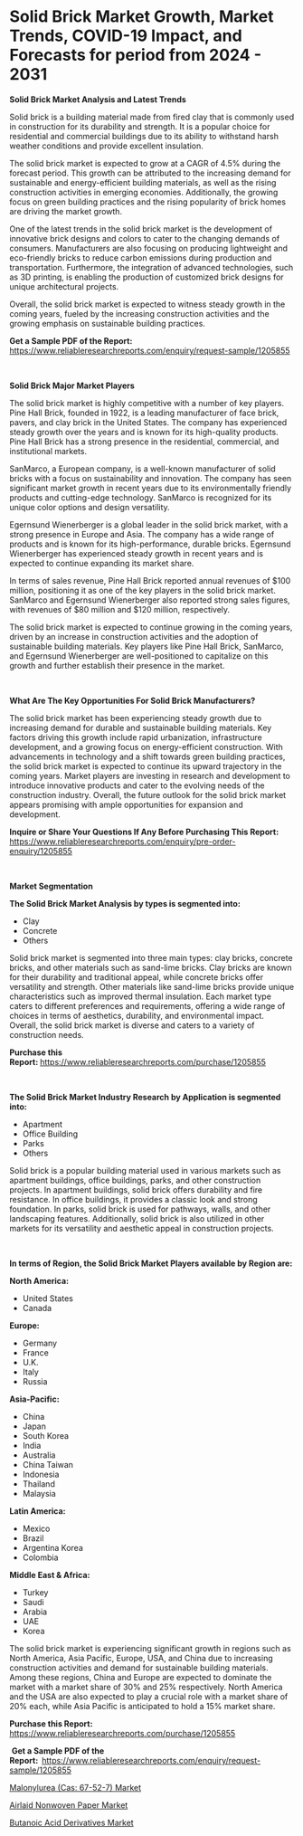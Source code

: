 <p><h1>Solid Brick Market Growth, Market Trends, COVID-19 Impact, and Forecasts for period from 2024 - 2031</h1></p><p><strong>Solid Brick Market Analysis and Latest Trends</strong></p>
<p><p>Solid brick is a building material made from fired clay that is commonly used in construction for its durability and strength. It is a popular choice for residential and commercial buildings due to its ability to withstand harsh weather conditions and provide excellent insulation.</p><p>The solid brick market is expected to grow at a CAGR of 4.5% during the forecast period. This growth can be attributed to the increasing demand for sustainable and energy-efficient building materials, as well as the rising construction activities in emerging economies. Additionally, the growing focus on green building practices and the rising popularity of brick homes are driving the market growth.</p><p>One of the latest trends in the solid brick market is the development of innovative brick designs and colors to cater to the changing demands of consumers. Manufacturers are also focusing on producing lightweight and eco-friendly bricks to reduce carbon emissions during production and transportation. Furthermore, the integration of advanced technologies, such as 3D printing, is enabling the production of customized brick designs for unique architectural projects.</p><p>Overall, the solid brick market is expected to witness steady growth in the coming years, fueled by the increasing construction activities and the growing emphasis on sustainable building practices.</p></p>
<p><strong>Get a Sample PDF of the Report:&nbsp;</strong> <a href="https://www.reliableresearchreports.com/enquiry/request-sample/1205855">https://www.reliableresearchreports.com/enquiry/request-sample/1205855</a></p>
<p>&nbsp;</p>
<p><strong>Solid Brick Major Market Players</strong></p>
<p><p>The solid brick market is highly competitive with a number of key players. Pine Hall Brick, founded in 1922, is a leading manufacturer of face brick, pavers, and clay brick in the United States. The company has experienced steady growth over the years and is known for its high-quality products. Pine Hall Brick has a strong presence in the residential, commercial, and institutional markets.</p><p>SanMarco, a European company, is a well-known manufacturer of solid bricks with a focus on sustainability and innovation. The company has seen significant market growth in recent years due to its environmentally friendly products and cutting-edge technology. SanMarco is recognized for its unique color options and design versatility.</p><p>Egernsund Wienerberger is a global leader in the solid brick market, with a strong presence in Europe and Asia. The company has a wide range of products and is known for its high-performance, durable bricks. Egernsund Wienerberger has experienced steady growth in recent years and is expected to continue expanding its market share.</p><p>In terms of sales revenue, Pine Hall Brick reported annual revenues of $100 million, positioning it as one of the key players in the solid brick market. SanMarco and Egernsund Wienerberger also reported strong sales figures, with revenues of $80 million and $120 million, respectively.</p><p>The solid brick market is expected to continue growing in the coming years, driven by an increase in construction activities and the adoption of sustainable building materials. Key players like Pine Hall Brick, SanMarco, and Egernsund Wienerberger are well-positioned to capitalize on this growth and further establish their presence in the market.</p></p>
<p>&nbsp;</p>
<p><strong>What Are The Key Opportunities For Solid Brick Manufacturers?</strong></p>
<p><p>The solid brick market has been experiencing steady growth due to increasing demand for durable and sustainable building materials. Key factors driving this growth include rapid urbanization, infrastructure development, and a growing focus on energy-efficient construction. With advancements in technology and a shift towards green building practices, the solid brick market is expected to continue its upward trajectory in the coming years. Market players are investing in research and development to introduce innovative products and cater to the evolving needs of the construction industry. Overall, the future outlook for the solid brick market appears promising with ample opportunities for expansion and development.</p></p>
<p><strong>Inquire or Share Your Questions If Any Before Purchasing This Report:</strong> <a href="https://www.reliableresearchreports.com/enquiry/pre-order-enquiry/1205855">https://www.reliableresearchreports.com/enquiry/pre-order-enquiry/1205855</a></p>
<p>&nbsp;</p>
<p><strong>Market Segmentation</strong></p>
<p><strong>The Solid Brick Market Analysis by types is segmented into:</strong></p>
<p><ul><li>Clay</li><li>Concrete</li><li>Others</li></ul></p>
<p><p>Solid brick market is segmented into three main types: clay bricks, concrete bricks, and other materials such as sand-lime bricks. Clay bricks are known for their durability and traditional appeal, while concrete bricks offer versatility and strength. Other materials like sand-lime bricks provide unique characteristics such as improved thermal insulation. Each market type caters to different preferences and requirements, offering a wide range of choices in terms of aesthetics, durability, and environmental impact. Overall, the solid brick market is diverse and caters to a variety of construction needs.</p></p>
<p><strong>Purchase this Report:&nbsp;</strong><a href="https://www.reliableresearchreports.com/purchase/1205855">https://www.reliableresearchreports.com/purchase/1205855</a></p>
<p>&nbsp;</p>
<p><strong>The Solid Brick Market Industry Research by Application is segmented into:</strong></p>
<p><ul><li>Apartment</li><li>Office Building</li><li>Parks</li><li>Others</li></ul></p>
<p><p>Solid brick is a popular building material used in various markets such as apartment buildings, office buildings, parks, and other construction projects. In apartment buildings, solid brick offers durability and fire resistance. In office buildings, it provides a classic look and strong foundation. In parks, solid brick is used for pathways, walls, and other landscaping features. Additionally, solid brick is also utilized in other markets for its versatility and aesthetic appeal in construction projects.</p></p>
<p>&nbsp;</p>
<p><strong>In terms of Region, the Solid Brick Market Players available by Region are:</strong></p>
<p>
    <p> <strong> North America: </strong>
        <ul>
            <li>United States</li>
            <li>Canada</li>
        </ul>
        </p> 
    <p> <strong> Europe: </strong>
        <ul>
            <li>Germany</li>
            <li>France</li>
            <li>U.K.</li>
            <li>Italy</li>
            <li>Russia</li>
        </ul>
        </p> 
    <p> <strong> Asia-Pacific: </strong>
        <ul>
            <li>China</li>
            <li>Japan</li>
            <li>South Korea</li>
            <li>India</li>
            <li>Australia</li>
            <li>China Taiwan</li>
            <li>Indonesia</li>
            <li>Thailand</li>
            <li>Malaysia</li>
        </ul>
        </p> 
    <p> <strong> Latin America: </strong>
        <ul>
            <li>Mexico</li>
            <li>Brazil</li>
            <li>Argentina Korea</li>
            <li>Colombia</li>
        </ul>
        </p> 
    <p> <strong> Middle East & Africa: </strong>
        <ul>
            <li>Turkey</li>
            <li>Saudi</li>
            <li>Arabia</li>
            <li>UAE</li>
            <li>Korea</li>
        </ul>
    </p>
    </p>
<p><p>The solid brick market is experiencing significant growth in regions such as North America, Asia Pacific, Europe, USA, and China due to increasing construction activities and demand for sustainable building materials. Among these regions, China and Europe are expected to dominate the market with a market share of 30% and 25% respectively. North America and the USA are also expected to play a crucial role with a market share of 20% each, while Asia Pacific is anticipated to hold a 15% market share.</p></p>
<p><strong>Purchase this Report: </strong><a href="https://www.reliableresearchreports.com/purchase/1205855">https://www.reliableresearchreports.com/purchase/1205855</a></p>
<p>&nbsp;<strong>Get a Sample PDF of the Report:&nbsp;&nbsp;</strong><a href="https://www.reliableresearchreports.com/enquiry/request-sample/1205855">https://www.reliableresearchreports.com/enquiry/request-sample/1205855</a></p>
<p><strong></strong></p>
<p><p><a href="https://view.publitas.com/reportprime-1/malonylurea-cas-67-52-7-market-provides-a-comprehensive-analysis-including-a-macro-overview-of-the-market-as-well-as-micro-details-such-as-market-size-and-competitive-landscape/">Malonylurea (Cas: 67-52-7) Market</a></p><p><a href="https://view.publitas.com/reportprime-1/airlaid-nonwoven-paper-market-size-growth-outlook-from-2024-to-2031-projecting-at-markets-trends-analysis-by-application-regional-outlook-and-revenue/">Airlaid Nonwoven Paper Market</a></p><p><a href="https://view.publitas.com/reportprime-1/butanoic-acid-derivatives-market-offers-provide-insightful-data-for-the-time-period-from-2024-to-2031-and-also-provide-analysis-based-on-application-type-and-region/">Butanoic Acid Derivatives Market</a></p></p>